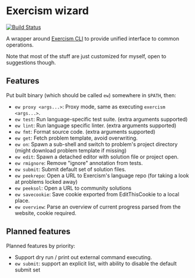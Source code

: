 # Exercism wizard

[![Build Status](https://travis-ci.org/Javran/exercism-wizard.svg?branch=master)](https://travis-ci.com/Javran/exercism-wizard)

A wrapper around [Exercism CLI](https://github.com/exercism/cli) to provide unified interface to common operations.

Note that most of the stuff are just customized for myself, open to suggestions though.

## Features

Put built binary (which should be called `ew`) somewhere in `$PATH`, then:

- `ew proxy <args...>`: Proxy mode, same as executing `exercism <args...>`.
- `ew test`: Run language-specific test suite. (extra arguments supported)
- `ew lint`: Run language specific linter. (extra arguments supported)
- `ew fmt`: Format source code. (extra arguments supported)
- `ew get`: Fetch problem template, avoid overwriting.
- `ew on`: Spawn a sub-shell and switch to problem's project directory
  (might download problem template if missing)
- `ew edit`: Spawn a detached editor with solution file or project open.
- `ew rmignore`: Remove "ignore" annotation from tests.
- `ew submit`: Submit default set of solution files.
- `ew peekrepo`: Open a URL to Exercism's language repo
   (for taking a look at problems locked away)
- `ew peeksol`: Open a URL to community solutions
- `ew savecookie`: Save cookie exported from EditThisCookie to a local place.
- `ew overview`: Parse an overview of current progress parsed from the website, cookie required.

## Planned features

Planned features by priority:

- Support dry run / print out external command executing.
- `ew submit`: support an explicit list, with ability to disable the default submit set

